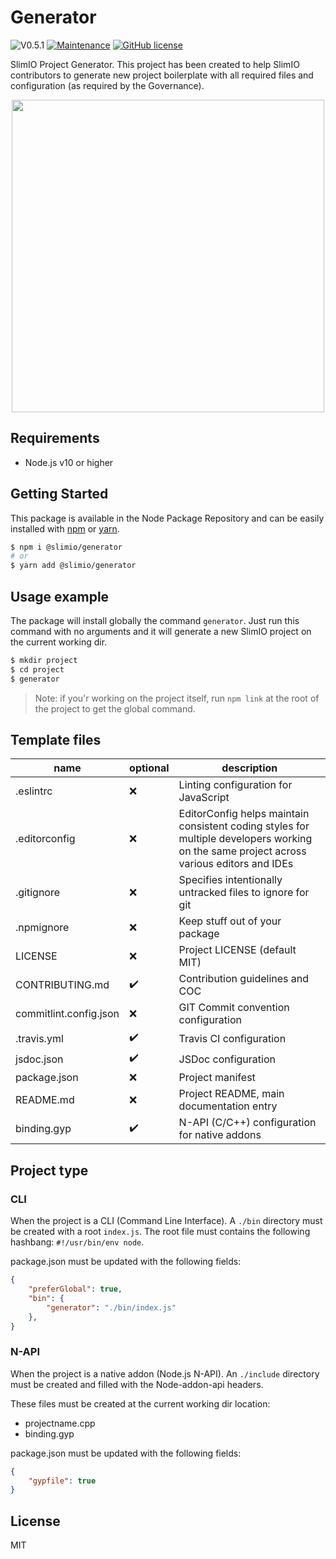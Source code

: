 # Generator
![V0.5.1](https://img.shields.io/badge/version-0.5.1-blue.svg)
[![Maintenance](https://img.shields.io/badge/Maintained%3F-yes-green.svg)](https://github.com/SlimIO/Generator/commit-activity)
[![GitHub license](https://img.shields.io/github/license/Naereen/StrapDown.js.svg)](https://github.com/SlimIO/Generator/blob/master/LICENSE)

SlimIO Project Generator. This project has been created to help SlimIO contributors to generate new project boilerplate with all required files and configuration (as required by the Governance).

<p align="center">
    <img src="https://i.imgur.com/XoOwMbo.png" width="500">
</p>

## Requirements
- Node.js v10 or higher

## Getting Started
This package is available in the Node Package Repository and can be easily installed with [npm](https://docs.npmjs.com/getting-started/what-is-npm) or [yarn](https://yarnpkg.com).

```bash
$ npm i @slimio/generator
# or
$ yarn add @slimio/generator
```

## Usage example
The package will install globally the command `generator`. Just run this command with no arguments and it will generate a new SlimIO project on the current working dir.

```bash
$ mkdir project
$ cd project
$ generator
```

> Note: if you'r working on the project itself, run `npm link` at the root of the project to get the global command.

## Template files
| name | optional | description |
| --- | --- | --- |
| .eslintrc | ❌ | Linting configuration for JavaScript |
| .editorconfig | ❌ | EditorConfig helps maintain consistent coding styles for multiple developers working on the same project across various editors and IDEs |
| .gitignore | ❌ | Specifies intentionally untracked files to ignore for git |
| .npmignore | ❌ | Keep stuff out of your package |
| LICENSE | ❌ | Project LICENSE (default MIT) |
| CONTRIBUTING.md | ✔️ | Contribution guidelines and COC |
| commitlint.config.json | ❌ | GIT Commit convention configuration |
| .travis.yml | ✔️ | Travis CI configuration |
| jsdoc.json | ✔️ | JSDoc configuration |
| package.json | ❌ | Project manifest |
| README.md | ❌ | Project README, main documentation entry |
| binding.gyp | ✔️ | N-API (C/C++) configuration for native addons |

## Project type

### CLI
When the project is a CLI (Command Line Interface). A `./bin` directory must be created with a root `index.js`. The root file must contains the following hashbang: `#!/usr/bin/env node`.

package.json must be updated with the following fields:
```json
{
    "preferGlobal": true,
    "bin": {
        "generator": "./bin/index.js"
    },
}
```

### N-API
When the project is a native addon (Node.js N-API). An `./include` directory must be created and filled with the Node-addon-api headers.

These files must be created at the current working dir location:
- projectname.cpp
- binding.gyp

package.json must be updated with the following fields:
```json
{
    "gypfile": true
}
```

## License
MIT
